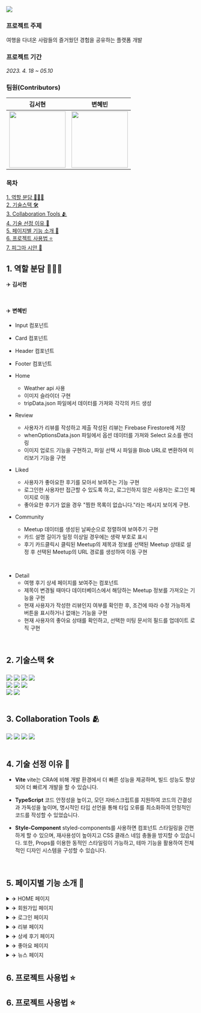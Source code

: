 <img src="https://capsule-render.vercel.app/api?type=waving&&color=1d5bd6&height=300&section=header&text=Enjoy%20Travel&fontSize=90&fontColor=ffff" />

### 프로젝트 주제

여행을 다녀온 사람들의 즐거웠던 경험을 공유하는 플랫폼 개발

### 프로젝트 기간

_2023. 4. 18 ~ 05.10_

### 팀원(Contributors)

| 김서현                                                                                                                   | 변혜빈                                                                                                                  |
| ------------------------------------------------------------------------------------------------------------------------ | ----------------------------------------------------------------------------------------------------------------------- |
| <a href="https://github.com/seoohyeon"><img src="https://avatars.githubusercontent.com/u/38703262?v=4" width="150"/></a> | <a href="https://github.com/HYBEN09"><img src="https://avatars.githubusercontent.com/u/104710243?v=4" width="150"/></a> |

### 목차

[1. 역할 분담 👩🏻‍💻](#1-역할-분담)<br/>
[2. 기술스택 🛠️](#2-기술스택)<br/>
[3. Collaboration Tools 🫂](#3-collaboration-tools)<br/>
[4. 기술 선정 이유 🧐](#4-기술-선정-이유)<br/>
[5. 페이지별 기능 소개 🚀](#5-페이지별-기능-소개)<br/>
[6. 프로젝트 사용법 ⭐️](#6-프로젝트-사용법)<br/>
[7. 피그마 시안 🌈](#7-피그마-시안)<br/>

<h2 id="1-역할-분담">1. 역할 분담 👩🏻‍💻</h2>

✈️ **김서현**

<br/>

✈️ **변혜빈**

- Input 컴포넌트
- Card 컴포넌트
- Header 컴포넌트
- Footer 컴포넌트
  <br/>
- Home

  - Weather api 사용
  - 이미지 슬라이더 구현
  - tripData.json 파일에서 데이터를 가져와 각각의 카드 생성

- Review

  - 사용자가 리뷰를 작성하고 제출 작성된 리뷰는 Firebase Firestore에 저장
  - whenOptionsData.json 파일에서 옵션 데이터를 가져와 Select 요소를 렌더링
  - 이미지 업로드 기능을 구현하고, 파일 선택 시 파일을 Blob URL로 변환하여 미리보기 기능을 구현
    <br/>

- Liked

  - 사용자가 좋아요한 후기를 모아서 보여주는 기능 구현
  - 로그인한 사용자만 접근할 수 있도록 하고, 로그인하지 않은 사용자는 로그인 페이지로 이동
  - 좋아요한 후기가 없을 경우 "찜한 목록이 없습니다."라는 메시지 보이게 구현.
    <br/>

- Community

  - Meetup 데이터를 생성된 날짜순으로 정렬하여 보여주기 구현
  - 카드 설명 길이가 일정 이상일 경우에는 생략 부호로 표시
  - 후기 카드클릭시 클릭된 Meetup의 제목과 정보를 선택된 Meetup 상태로 설정 후 선택된 Meetup의 URL 경로를 생성하여 이동 구현

<br/>

- Detail
  - 여행 후기 상세 페이지를 보여주는 컴포넌트
  - 제목이 변경될 때마다 데이터베이스에서 해당하는 Meetup 정보를 가져오는 기능을 구현
  - 현재 사용자가 작성한 리뷰인지 여부를 확인한 후, 조건에 따라 수정 가능하게 버튼을 표시하거나 없애는 기능을 구현
  - 현재 사용자의 좋아요 상태를 확인하고, 선택한 미팅 문서의 필드를 업데이트 로직 구현

<br/>

<h2 id="2-기술스택">2. 기술스택 🛠️</h2>

<div>
<img src="https://img.shields.io/badge/Vite-646CFF?style=for-the-badge&logo=vite&logoColor=white">
<img src="https://img.shields.io/badge/react-61DAFB?style=for-the-badge&logo=react&logoColor=black">
<img src="https://img.shields.io/badge/eslint-4B3263?style=for-the-badge&logo=eslint&logoColor=white">
<img src="https://img.shields.io/badge/prettier-F7B93E?style=for-the-badge&logo=prettier&logoColor=black">
</div>

<div>
<img src="https://img.shields.io/badge/html5-E34F26?style=for-the-badge&logo=html5&logoColor=white">
<img src="https://img.shields.io/badge/styled_components-DB7093?style=for-the-badge&logo=styled-components&logoColor=white">
<img src="https://img.shields.io/badge/TypeScript-007ACC?style=for-the-badge&logo=typescript&logoColor=white">
</div>

<div>
<img src="https://img.shields.io/badge/firebase-FFCA28?style=for-the-badge&logo=firebase&logoColor=white">
<img src="https://img.shields.io/badge/netlify-00C7B7?style=for-the-badge&logo=netlify&logoColor=white">
</div>
<br/>

<h2 id="3-collaboration-tools">3. Collaboration Tools 🫂</h2>

<div>
<img src="https://img.shields.io/badge/Bitbucket-0052CC?style=for-the-badge&logo=bitbucket&logoColor=white">
<img src="https://img.shields.io/badge/Figma-F24E1E?style=for-the-badge&logo=figma&logoColor=white">
<img src="https://img.shields.io/badge/Discord-7289DA?style=for-the-badge&logo=discord&logoColor=white">
<img src="https://img.shields.io/badge/Notion-000000?style=for-the-badge&logo=notion&logoColor=white">
</div>

<br/>

<h2 id="4-기술-선정-이유">4. 기술 선정 이유 🧐</h2>

- **Vite**
  vite는 CRA에 비해 개발 환경에서 더 빠른 성능을 제공하며, 빌드 성능도 향상되어 더 빠르게 개발을 할 수 있습니다.
  <br/>

- **TypeScript**
  코드 안정성을 높이고, 모던 자바스크립트를 지원하여 코드의 간결성과 가독성을 높이며, 명시적인 타입 선언을 통해 타입 오류를 최소화하여 안정적인 코드를 작성할 수 있었습니다.
  <br/>

- **Style-Component**
  styled-components를 사용하면 컴포넌트 스타일링을 간편하게 할 수 있으며, 재사용성이 높아지고 CSS 클래스 네임 충돌을 방지할 수 있습니다. 또한, Props를 이용한 동적인 스타일링이 가능하고, 테마 기능을 활용하여 전체적인 디자인 시스템을 구성할 수 있습니다.

<br/>

<h2 id="5-페이지별-기능-소개">5. 페이지별 기능 소개 🚀</h2>

<details> 
<summary> ✈️ HOME 페이지</summary>
  <br/>
<div>
 <p> ✅ Weather 인풋창 </p>
 <img src="https://user-images.githubusercontent.com/104710243/236993459-7d14e37b-9046-4f03-b49d-049ad175957c.gif" />
</div>
  <br/>
<div>
 <p> ✅ Popular Country 슬라이더 </p>
 <img src="https://user-images.githubusercontent.com/104710243/236994809-4f4258e8-c308-45f5-93cb-f1765cef4ada.gif" />
</div>

 <br/>
<div>
 <p> ✅ Country 인풋창  </p>
 <img src="https://user-images.githubusercontent.com/104710243/236994660-12d9a670-0bde-493e-851e-c686a9268dbc.gif" />
</div>
</details>

<details> 
<summary> ✈️ 회원가입 페이지</summary>
  <br/>
<div>
 <p> ✅ 이메일 회원가입 </p>
 <img src="https://user-images.githubusercontent.com/104710243/236995974-f1f8408a-1b48-46b4-9b9d-ac64f014f186.gif" />
</div>
  
</details>

<details> 
  <summary> ✈️ 로그인 페이지</summary>
    <br/>
  <div>
    <p> ✅ 이메일 로그인 </p>
    <img src="https://user-images.githubusercontent.com/104710243/236996339-317f04d7-9236-45b5-ab03-8c99530d742f.gif" />
  </div>
</details>

<details> 
  <summary> ✈️ 리뷰 페이지</summary>
    <br/>
  <div>
    <p> ✅ 리뷰 작성 </p>
    <img src="https://user-images.githubusercontent.com/104710243/236997042-b6739f88-4127-4eae-aa24-ccb349db62bb.gif" />
  </div>

</details>

<details> 
  <summary> ✈️ 상세 후기 페이지</summary>
    <br/>
  <div>
    <p> ✅ 상세 후기 </p>
    <img src="https://user-images.githubusercontent.com/104710243/236997581-b0d1e3da-78a9-472a-93b6-c53618655202.gif" />
  </div>
</details>

<details> 
  <summary> ✈️ 좋아요 페이지 </summary>
    <br/>
  <div>
    <p> ✅ 좋아요 기능 </p>
    <img src="https://user-images.githubusercontent.com/104710243/236998050-947f45cb-f50e-4735-beed-f59aef5e4298.gif" />
  </div>
</details>

<details> 
  <summary> ✈️ 뉴스 페이지</summary>
    <br/>
  <div>
    <p> ✅ 뉴스 </p>
    <img src=" " />
  </div>

</details>

<h2 id="6-프로젝트-사용법">6. 프로젝트 사용법 ⭐️</h2>

<h2 id="6-프로젝트-사용법">6. 프로젝트 사용법 ⭐️</h2>

